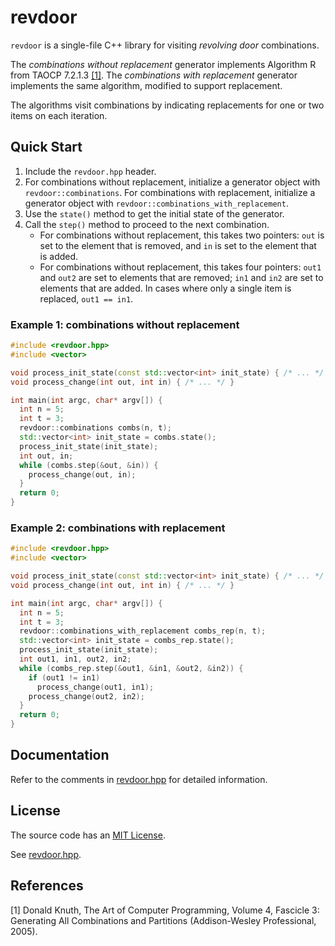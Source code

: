 # revdoor

`revdoor` is a single-file C++ library for visiting *revolving door* combinations.

The *combinations without replacement* generator implements Algorithm R from TAOCP
7.2.1.3 [[1]](#references). The *combinations with replacement* generator implements
the same algorithm, modified to support replacement.

The algorithms visit combinations by indicating replacements for one or two items
on each iteration.

## Quick Start
 
1. Include the `revdoor.hpp` header.
2. For combinations without replacement, initialize a generator object with
   `revdoor::combinations`. For combinations with replacement, initialize a
   generator object with `revdoor::combinations_with_replacement`.
3. Use the `state()` method to get the initial state of the generator.
4. Call the `step()` method to proceed to the next combination.
   - For combinations without replacement, this takes two pointers: `out` is
     set to the element that is removed, and `in` is set to the element that
     is added.
   - For combinations without replacement, this takes four pointers: `out1`
     and `out2` are set to elements that are removed; `in1` and `in2` are set
     to elements that are added. In cases where only a single item is replaced,
     `out1 == in1`.

### Example 1: combinations without replacement

```c++
#include <revdoor.hpp>
#include <vector>

void process_init_state(const std::vector<int> init_state) { /* ... */ }
void process_change(int out, int in) { /* ... */ }

int main(int argc, char* argv[]) {
  int n = 5;
  int t = 3;
  revdoor::combinations combs(n, t);
  std::vector<int> init_state = combs.state();
  process_init_state(init_state);
  int out, in;
  while (combs.step(&out, &in)) {
    process_change(out, in);
  }
  return 0;
}
```

### Example 2: combinations with replacement

```c++
#include <revdoor.hpp>
#include <vector>

void process_init_state(const std::vector<int> init_state) { /* ... */ }
void process_change(int out, int in) { /* ... */ }

int main(int argc, char* argv[]) {
  int n = 5;
  int t = 3;
  revdoor::combinations_with_replacement combs_rep(n, t);
  std::vector<int> init_state = combs_rep.state();
  process_init_state(init_state);
  int out1, in1, out2, in2;
  while (combs_rep.step(&out1, &in1, &out2, &in2)) {
    if (out1 != in1)
      process_change(out1, in1);
    process_change(out2, in2);
  }
  return 0;
}
```

## Documentation

Refer to the comments in [revdoor.hpp](revdoor.hpp) for detailed information.

## License

The source code has an [MIT License](https://en.wikipedia.org/wiki/MIT_License).

See [revdoor.hpp](revdoor.hpp).

## References

[1] Donald Knuth, The Art of Computer Programming, Volume 4, Fascicle 3: Generating
All Combinations and Partitions (Addison-Wesley Professional, 2005).
